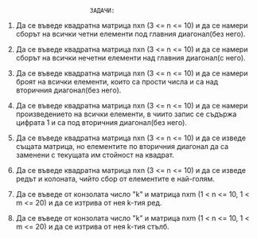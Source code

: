							ЗАДАЧИ:


1. Да се въведе квадратна матрица nxn (3 <= n <= 10) и да се намери сборът на всички четни елементи под главния диагонал(без него).

2. Да се въведе квадратна матрица nxn (3 <= n <= 10) и да се намери сборът на всички нечетни елементи над главния диагонал(с него).

3. Да се въведе квадратна матрица nxn (3 <= n <= 10) и да се намери броят на всички елементи, които са прости числа и са над 
   вторичния диагонал(без него).

4. Да се въведе квадратна матрица nxn (3 <= n <= 10) и да се намери произведението на всички елементи, в чиито запис се съдържа 
   цифрата 1 и са под вторичния диагонал(без него).

5. Да се въведе квадратна матрица nxn (3 <= n <= 10) и да се изведе същата матрица, но елементите по вторичния диагонал да са 
   заменени с текущата им стойност на квадрат.

6.  Да се въведе квадратна матрица nxn (3 <= n <= 10) и да се изведе редът и колоната, чийто сбор от елементите е най-голям.

7. Да се въведе от конзолата число "k" и матрица nxm (1 < n <= 10, 1 < m <= 20) и да се изтрива от нея k-тия ред.

8. Да се въведе от конзолата число "k" и матрица nxm (1 < n <= 10, 1 < m <= 20) и да се изтрива от нея k-тия стълб.
